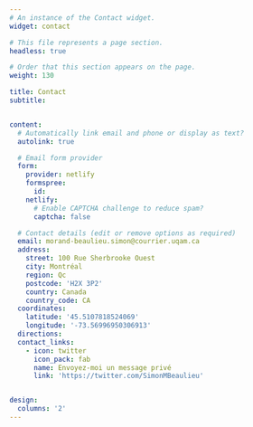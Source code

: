 ```yaml
---
# An instance of the Contact widget.
widget: contact

# This file represents a page section.
headless: true

# Order that this section appears on the page.
weight: 130

title: Contact
subtitle:


content:
  # Automatically link email and phone or display as text?
  autolink: true

  # Email form provider
  form:
    provider: netlify
    formspree:
      id:
    netlify:
      # Enable CAPTCHA challenge to reduce spam?
      captcha: false

  # Contact details (edit or remove options as required)
  email: morand-beaulieu.simon@courrier.uqam.ca
  address:
    street: 100 Rue Sherbrooke Ouest
    city: Montréal
    region: Qc
    postcode: 'H2X 3P2'
    country: Canada
    country_code: CA
  coordinates:
    latitude: '45.5107818524069'
    longitude: '-73.56996950306913'
  directions: 
  contact_links:
    - icon: twitter
      icon_pack: fab
      name: Envoyez-moi un message privé
      link: 'https://twitter.com/SimonMBeaulieu'


design:
  columns: '2'
---
```


